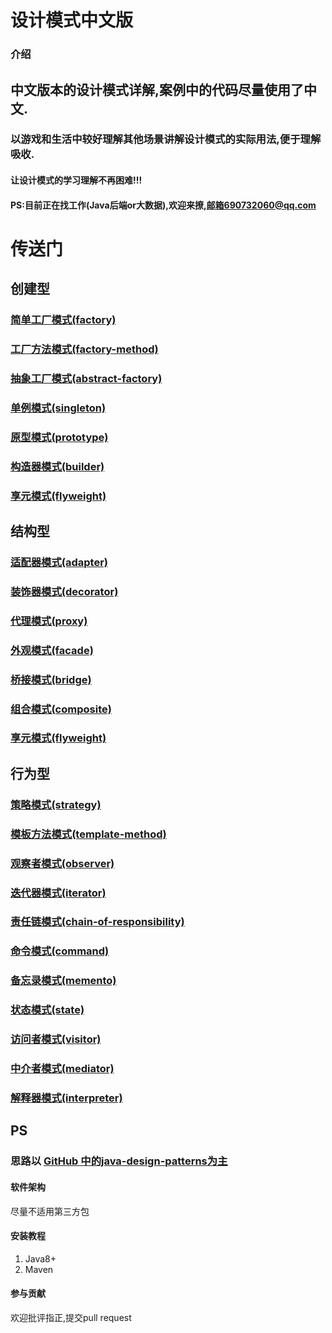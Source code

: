 # 设计模式中文版

### 介绍

## 中文版本的设计模式详解,案例中的代码尽量使用了中文.

### 以游戏和生活中较好理解其他场景讲解设计模式的实际用法,便于理解吸收.
#### 让设计模式的学习理解不再困难!!!

#### PS:目前正在找工作(Java后端or大数据),欢迎来撩,邮箱690732060@qq.com

# 传送门
## 创建型
### [简单工厂模式(factory)](factory/src/main/java/person/nightrunner/%E7%AE%80%E5%8D%95%E5%B7%A5%E5%8E%82/%E7%AE%80%E5%8D%95%E5%B7%A5%E5%8E%82%E4%B8%BB%E7%A8%8B%E5%BA%8F.java)
### [工厂方法模式(factory-method)](factory-method/src/main/java/person/nightrunner/%E5%B7%A5%E5%8E%82%E6%96%B9%E6%B3%95%E4%B8%BB%E7%A8%8B%E5%BA%8F.java)
### [抽象工厂模式(abstract-factory)](abstract-factory/src/main/java/person/nightrunner/%E6%8A%BD%E8%B1%A1%E5%B7%A5%E5%8E%82%E6%A8%A1%E5%BC%8F%E4%B8%BB%E7%A8%8B%E5%BA%8F_%E9%AD%94%E5%85%BD%E4%BA%89%E9%9C%B8.java)
### [单例模式(singleton)](singleton/src/main/java/person/nightrunner/%E5%8D%95%E4%BE%8B%E6%A8%A1%E5%BC%8F%E4%B8%BB%E7%A8%8B%E5%BA%8F.java)
### [原型模式(prototype)](prototype/src/main/java/person/nightrunner/%E5%8E%9F%E5%9E%8B%E6%A8%A1%E5%BC%8F%E4%B8%BB%E7%A8%8B%E5%BA%8F.java)
### [构造器模式(builder)](builder/src/main/java/person/nightrunner/%E6%9E%84%E9%80%A0%E5%99%A8%E6%A8%A1%E5%BC%8F%E4%B8%BB%E7%A8%8B%E5%BA%8F.java)
### [享元模式(flyweight)](flyweight/src/main/java/person/nightrunner/%E4%BA%AB%E5%85%83%E6%A8%A1%E5%BC%8F%E4%B8%BB%E7%A8%8B%E5%BA%8F.java)

## 结构型
### [适配器模式(adapter)](adapter/src/main/java/person/nightrunner/适配器模式主程序.java)
### [装饰器模式(decorator)](decorator/src/main/java/person/nightrunner/装饰器模式主程序.java)
### [代理模式(proxy)](proxy/src/main/java/person/nightrunner/代理模式主程序.java)
### [外观模式(facade)](facade/src/main/java/person/nightrunner/外观模式主程序.java)
### [桥接模式(bridge)](bridge/src/main/java/person/nightrunner/桥接模式主程序.java)
### [组合模式(composite)](composite/src/main/java/person/nightrunner/组合模式主程序.java)
### [享元模式(flyweight)](flyweight/src/main/java/person/nightrunner/享元模式主程序.java)

## 行为型
### [策略模式(strategy)](strategy/src/main/java/person/nightrunner/策略模式主程序.java)
### [模板方法模式(template-method)](template-method/src/main/java/person/nightrunner/模板方法主程序.java)
### [观察者模式(observer)](observer/src/main/java/person/nightrunner/观察者模式主程序.java)
### [迭代器模式(iterator)](iterator/src/main/java/person/nightrunner/代理模式主程序.java)
### [责任链模式(chain-of-responsibility)](chain-of-responsibility/src/main/java/person/nightrunner/责任链模式主程序.java)
### [命令模式(command)](command/src/main/java/person/nightrunner/命令模式主程序.java)
### [备忘录模式(memento)](adapter/src/main/java/person/nightrunner/备忘录模式主程序.java)
### [状态模式(state)](state/src/main/java/person/nightrunner/状态模式主程序.java)
### [访问者模式(visitor)](visitor/src/main/java/person/nightrunner/访问者模式主程序.java)
### [中介者模式(mediator)](mediator/src/main/java/person/nightrunner/中介模式主程序.java)
### [解释器模式(interpreter)](interpreter/src/main/java/person/nightrunner/解释器模式主程序.java)

## PS
### 思路以 [GitHub 中的java-design-patterns为主](https://github.com/iluwatar/java-design-patterns)

#### 软件架构

尽量不适用第三方包

#### 安装教程

1. Java8+
2. Maven

#### 参与贡献

欢迎批评指正,提交pull request

